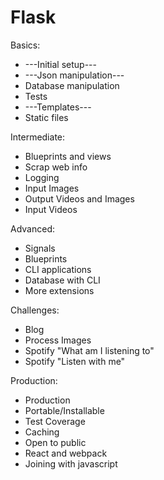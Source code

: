 # Flask

Basics:
- ---Initial setup---
- ---Json manipulation---
- Database manipulation
- Tests
- ---Templates---
- Static files

Intermediate:
- Blueprints and views
- Scrap web info
- Logging
- Input Images
- Output Videos and Images
- Input Videos

Advanced:
- Signals
- Blueprints
- CLI applications
- Database with CLI
- More extensions

Challenges:
- Blog
- Process Images
- Spotify "What am I listening to"
- Spotify "Listen with me"

Production:
- Production
- Portable/Installable
- Test Coverage
- Caching
- Open to public
- React and webpack
- Joining with javascript
